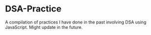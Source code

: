 # DSA-Practice
A compilation of practices I have done in the past involving DSA using JavaScript. Might update in the future.

